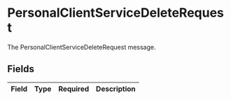# PersonalClientServiceDeleteRequest

The PersonalClientServiceDeleteRequest message.


## Fields

| Field       | Type        | Required    | Description |
| ----------- | ----------- | ----------- | ----------- |